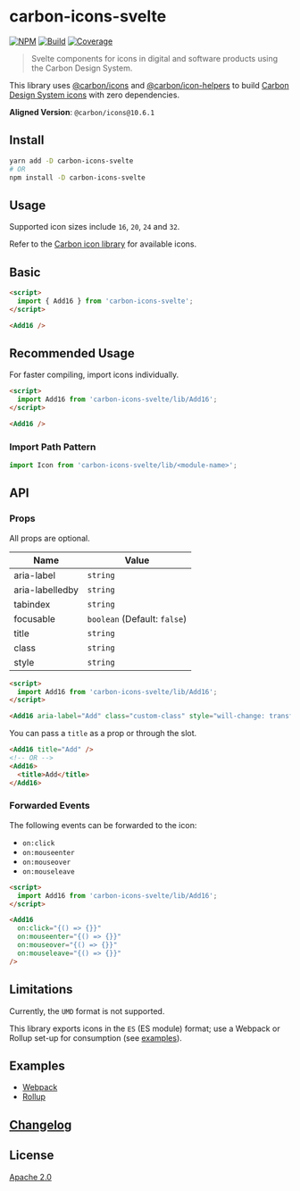 # carbon-icons-svelte

[![NPM][npm]][npm-url]
[![Build][build]][build-badge]
[![Coverage][codecov-shield]][codecov]

> Svelte components for icons in digital and software products using the Carbon Design System.

This library uses [@carbon/icons](https://github.com/carbon-design-system/carbon/tree/master/packages/icons) and [@carbon/icon-helpers](https://github.com/carbon-design-system/carbon/tree/master/packages/icon-helpers) to build [Carbon Design System icons](https://www.carbondesignsystem.com/guidelines/icons/library) with zero dependencies.

**Aligned Version**: `@carbon/icons@10.6.1`

## Install

```bash
yarn add -D carbon-icons-svelte
# OR
npm install -D carbon-icons-svelte
```

## Usage

Supported icon sizes include `16`, `20`, `24` and `32`.

Refer to the [Carbon icon library](https://www.carbondesignsystem.com/guidelines/icons/library) for available icons.

## Basic

```html
<script>
  import { Add16 } from 'carbon-icons-svelte';
</script>

<Add16 />
```

## Recommended Usage

For faster compiling, import icons individually.

```html
<script>
  import Add16 from 'carbon-icons-svelte/lib/Add16';
</script>

<Add16 />
```

### Import Path Pattern

```js
import Icon from 'carbon-icons-svelte/lib/<module-name>';
```

## API

### Props

All props are optional.

| Name            | Value                        |
| --------------- | ---------------------------- |
| aria-label      | `string`                     |
| aria-labelledby | `string`                     |
| tabindex        | `string`                     |
| focusable       | `boolean` (Default: `false`) |
| title           | `string`                     |
| class           | `string`                     |
| style           | `string`                     |

```html
<script>
  import Add16 from 'carbon-icons-svelte/lib/Add16';
</script>

<Add16 aria-label="Add" class="custom-class" style="will-change: transform;" />
```

You can pass a `title` as a prop or through the slot.

```html
<Add16 title="Add" />
<!-- OR -->
<Add16>
  <title>Add</title>
</Add16>
```

### Forwarded Events

The following events can be forwarded to the icon:

- `on:click`
- `on:mouseenter`
- `on:mouseover`
- `on:mouseleave`

```html
<script>
  import Add16 from 'carbon-icons-svelte/lib/Add16';
</script>

<Add16
  on:click="{() => {}}"
  on:mouseenter="{() => {}}"
  on:mouseover="{() => {}}"
  on:mouseleave="{() => {}}"
/>
```

## Limitations

Currently, the `UMD` format is not supported.

This library exports icons in the `ES` (ES module) format; use a Webpack or Rollup set-up for consumption (see [examples](examples)).

## Examples

- [Webpack](examples/webpack)
- [Rollup](examples/rollup)

## [Changelog](CHANGELOG.md)

## License

[Apache 2.0](LICENSE)

[npm]: https://img.shields.io/npm/v/carbon-icons-svelte.svg?color=blue
[npm-url]: https://npmjs.com/package/carbon-icons-svelte
[build]: https://travis-ci.com/ibm/carbon-icons-svelte.svg?branch=master
[build-badge]: https://travis-ci.com/ibm/carbon-icons-svelte
[codecov]: https://codecov.io/gh/ibm/carbon-icons-svelte
[codecov-shield]: https://img.shields.io/codecov/c/github/ibm/carbon-icons-svelte.svg
